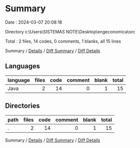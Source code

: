 # Summary

Date : 2024-03-07 20:08:18

Directory c:\\Users\\SISTEMAS NOTE\\Desktop\\engeconomica\\src

Total : 2 files,  14 codes, 0 comments, 1 blanks, all 15 lines

Summary / [Details](details.md) / [Diff Summary](diff.md) / [Diff Details](diff-details.md)

## Languages
| language | files | code | comment | blank | total |
| :--- | ---: | ---: | ---: | ---: | ---: |
| Java | 2 | 14 | 0 | 1 | 15 |

## Directories
| path | files | code | comment | blank | total |
| :--- | ---: | ---: | ---: | ---: | ---: |
| . | 2 | 14 | 0 | 1 | 15 |

Summary / [Details](details.md) / [Diff Summary](diff.md) / [Diff Details](diff-details.md)